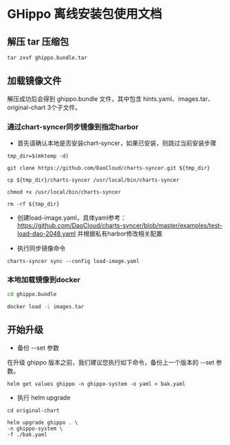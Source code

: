 # GHippo 离线安装包使用文档

## 解压 tar 压缩包

```sh
tar zxvf ghippo.bundle.tar
```


## 加载镜像文件

解压成功后会得到 ghippo.bundle 文件，其中包含 hints.yaml、images.tar、original-chart 3个子文件。

### 通过chart-syncer同步镜像到指定harbor

- 首先请确认本地是否安装chart-syncer，如果已安装，则跳过当前安装步骤

```shell
tmp_dir=$(mktemp -d)

git clone https://github.com/DaoCloud/charts-syncer.git ${tmp_dir}

cp ${tmp_dir}/charts-syncer /usr/local/bin/charts-syncer

chmod +x /usr/local/bin/charts-syncer

rm -rf ${tmp_dir}
```

- 创建load-image.yaml，具体yaml参考：
https://github.com/DaoCloud/charts-syncer/blob/master/examples/test-load-dao-2048.yaml
并根据私有harbor修改相关配置

- 执行同步镜像命令
```shell
charts-syncer sync --config load-image.yaml
```

### 本地加载镜像到docker

```sh
cd ghippo.bundle

docker load -i images.tar
```

## 开始升级

- 备份 --set 参数

在升级 ghippo 版本之前，我们建议您执行如下命令，备份上一个版本的 --set 参数。

```shell
helm get values ghippo -n ghippo-system -o yaml > bak.yaml
```

- 执行 helm upgrade

```shell
cd original-chart

helm upgrade ghippo . \
-n ghippo-system \
-f ./bak.yaml
```
